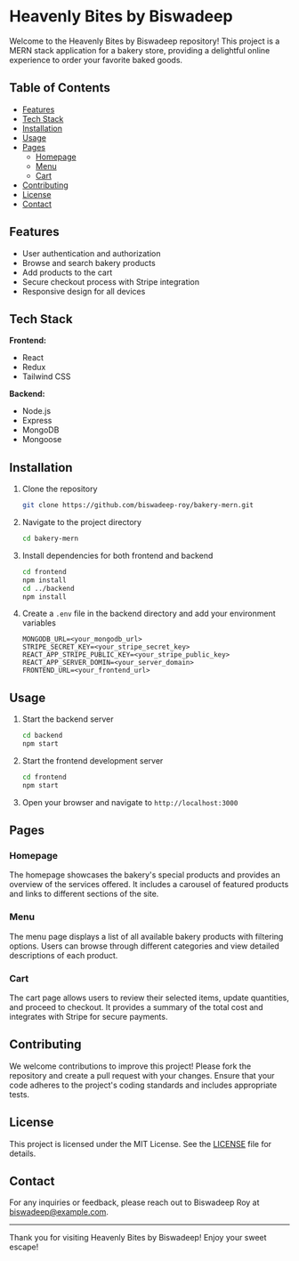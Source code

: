 
# Heavenly Bites by Biswadeep

Welcome to the Heavenly Bites by Biswadeep repository! This project is a MERN stack application for a bakery store, providing a delightful online experience to order your favorite baked goods.

## Table of Contents

- [Features](#features)
- [Tech Stack](#tech-stack)
- [Installation](#installation)
- [Usage](#usage)
- [Pages](#pages)
  - [Homepage](#homepage)
  - [Menu](#menu)
  - [Cart](#cart)
- [Contributing](#contributing)
- [License](#license)
- [Contact](#contact)

## Features

- User authentication and authorization
- Browse and search bakery products
- Add products to the cart
- Secure checkout process with Stripe integration
- Responsive design for all devices

## Tech Stack

**Frontend:**
- React
- Redux
- Tailwind CSS

**Backend:**
- Node.js
- Express
- MongoDB
- Mongoose

## Installation

1. Clone the repository
   ```bash
   git clone https://github.com/biswadeep-roy/bakery-mern.git
   ```

2. Navigate to the project directory
   ```bash
   cd bakery-mern
   ```

3. Install dependencies for both frontend and backend
   ```bash
   cd frontend
   npm install
   cd ../backend
   npm install
   ```

4. Create a `.env` file in the backend directory and add your environment variables
   ```env
   MONGODB_URL=<your_mongodb_url>
   STRIPE_SECRET_KEY=<your_stripe_secret_key>
   REACT_APP_STRIPE_PUBLIC_KEY=<your_stripe_public_key>
   REACT_APP_SERVER_DOMIN=<your_server_domain>
   FRONTEND_URL=<your_frontend_url>
   ```

## Usage

1. Start the backend server
   ```bash
   cd backend
   npm start
   ```

2. Start the frontend development server
   ```bash
   cd frontend
   npm start
   ```

3. Open your browser and navigate to `http://localhost:3000`

## Pages

### Homepage

The homepage showcases the bakery's special products and provides an overview of the services offered. It includes a carousel of featured products and links to different sections of the site.

### Menu

The menu page displays a list of all available bakery products with filtering options. Users can browse through different categories and view detailed descriptions of each product.

### Cart

The cart page allows users to review their selected items, update quantities, and proceed to checkout. It provides a summary of the total cost and integrates with Stripe for secure payments.

## Contributing

We welcome contributions to improve this project! Please fork the repository and create a pull request with your changes. Ensure that your code adheres to the project's coding standards and includes appropriate tests.

## License

This project is licensed under the MIT License. See the [LICENSE](LICENSE) file for details.

## Contact

For any inquiries or feedback, please reach out to Biswadeep Roy at biswadeep@example.com.

---

Thank you for visiting Heavenly Bites by Biswadeep! Enjoy your sweet escape!
 
